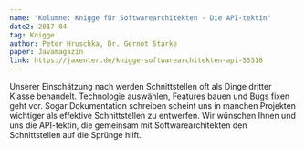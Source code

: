 ```yaml
---
name: "Kolumne: Knigge für Softwarearchitekten - Die API-tektin"
date2: 2017-04
tag: Knigge
author: Peter Hruschka, Dr. Gernot Starke
paper: Javamagazin
link: https://jaxenter.de/knigge-softwarearchitekten-api-55316
---
```

Unserer Einschätzung nach werden Schnittstellen oft als Dinge dritter Klasse behandelt.
Technologie auswählen, Features bauen und Bugs fixen geht vor. Sogar Dokumentation schreiben scheint uns in
manchen Projekten wichtiger als effektive Schnittstellen zu entwerfen.
Wir wünschen Ihnen und uns die API-tektin, die gemeinsam mit Softwarearchitekten den Schnittstellen auf die
Sprünge hilft.